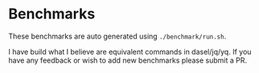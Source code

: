 # Benchmarks

These benchmarks are auto generated using `./benchmark/run.sh`.

I have build what I believe are equivalent commands in dasel/jq/yq. If you have any feedback or wish to add new benchmarks please submit a PR.
